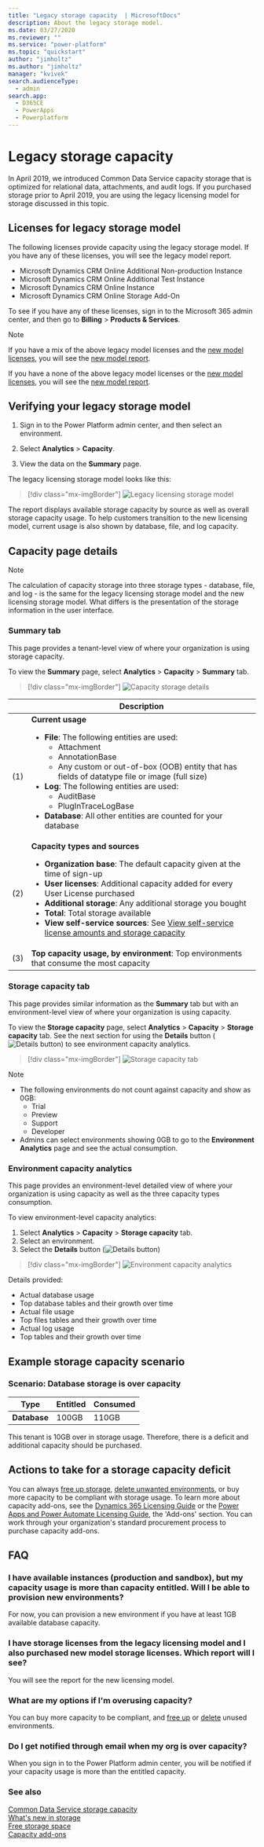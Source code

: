 ```yaml
---
title: "Legacy storage capacity  | MicrosoftDocs"
description: About the legacy storage model.
ms.date: 03/27/2020
ms.reviewer: ""
ms.service: "power-platform"
ms.topic: "quickstart"
author: "jimholtz"
ms.author: "jimholtz"
manager: "kvivek"
search.audienceType: 
  - admin
search.app: 
  - D365CE
  - PowerApps
  - Powerplatform
---
```

# Legacy storage capacity

In April 2019, we introduced Common Data Service capacity storage that is optimized for relational data, attachments, and audit logs. If you purchased storage prior to April 2019, you are using the legacy licensing model for storage discussed in this topic.

## Licenses for legacy storage model

The following licenses provide capacity using the legacy storage model. If you have any of these licenses, you will see the legacy model report. 

- Microsoft Dynamics CRM Online Additional Non-production Instance 
- Microsoft Dynamics CRM Online Additional Test Instance 
- Microsoft Dynamics CRM Online Instance 
- Microsoft Dynamics CRM Online Storage Add-On 

To see if you have any of these licenses, sign in to the Microsoft 365 admin center, and then go to **Billing** > **Products & Services**.

> [!NOTE]
> If you have a mix of the above legacy model licenses and the [new model licenses](capacity-storage.md#licenses-for-new-storage-model), you will see the [new model report](capacity-storage.md).
> 
> If you have a none of the above legacy model licenses or the [new model licenses](capacity-storage.md#licenses-for-new-storage-model), you will see the [new model report](capacity-storage.md).

## Verifying your legacy storage model

1. Sign in to the Power Platform admin center, and then select an environment. 

2. Select **Analytics** > **Capacity**.

3. View the data on the **Summary** page.

The legacy licensing storage model looks like this:

> [!div class="mx-imgBorder"] 
> ![](media/capacity-old-license-model.png "Legacy licensing storage model")

The report displays available storage capacity by source as well as overall storage capacity usage. To help customers transition to the new licensing model, current usage is also shown by database, file, and log capacity. 

## Capacity page details

> [!NOTE]
> The calculation of capacity storage into three storage types - database, file, and log - is the same for the legacy licensing storage model and the new licensing storage model. What differs is the presentation of the storage information in the user interface. 

### Summary tab

This page provides a tenant-level view of where your organization is using storage capacity.

To view the **Summary** page, select **Analytics** > **Capacity** > **Summary** tab.

> [!div class="mx-imgBorder"] 
> ![](media/capacity-old-license-model-explained.png "Capacity storage details")

|  |Description |
|---------|---------|
|(1)   |**Current usage**  <ul><li>**File**: The following entities are used: <ul><li>Attachment</li><li>AnnotationBase</li><li>Any custom or out-of-box (OOB) entity that has fields of datatype file or image (full size)</li></ul></li><li>**Log**: The following entities are used: <ul><li>AuditBase</li><li>PlugInTraceLogBase</li></ul><li>**Database**: All other entities are counted for your database</li></ul> |
|(2)    |**Capacity types and sources** <ul><li>**Organization base**: The default capacity given at the time of sign-up </li><li>**User licenses**: Additional capacity added for every User License purchased</li><li>**Additional storage**: Any additional storage you bought </li><li>**Total**: Total storage available </li><li>**View self-service sources**: See [View self-service license amounts and storage capacity](view-self-service-capacity.md)</li></ul>      |
|(3)     |**Top capacity usage, by environment**: Top environments that consume the most capacity        |

### Storage capacity tab

This page provides similar information as the **Summary** tab but with an environment-level view of where your organization is using capacity.

To view the **Storage capacity** page, select **Analytics** > **Capacity** > **Storage capacity** tab. See the next section for using the **Details** button (![Details button](media/storage-data-details-button.png "Details button")) to see environment capacity analytics.

> [!div class="mx-imgBorder"] 
> ![](media/capacity-old-license-model-storage-tab.png "Storage capacity tab")


> [!NOTE]
> - The following environments do not count against capacity and show as 0GB:
>   - Trial 
>   - Preview
>   - Support
>   - Developer
> - Admins can select environments showing 0GB to go to the **Environment Analytics** page and see the actual consumption.

### Environment capacity analytics

This page provides an environment-level detailed view of where your organization is using capacity as well as the three capacity types consumption. 

To view environment-level capacity analytics:

1. Select **Analytics** > **Capacity** > **Storage capacity** tab.
2. Select an environment.
3. Select the **Details** button (![Details button](media/storage-data-details-button.png "Details button"))

> [!div class="mx-imgBorder"] 
> ![](media/capacity-old-license-model-storage-details.png "Environment capacity analytics")

Details provided:

- Actual database usage
- Top database tables and their growth over time
- Actual file usage
- Top files tables and their growth over time
- Actual log usage
- Top tables and their growth over time

## Example storage capacity scenario

### Scenario: Database storage is over capacity

|Type  |Entitled  |Consumed  |
|---------|---------|---------|
|**Database**     | 100GB        | 110GB        |

This tenant is 10GB over in storage usage. Therefore, there is a deficit and additional capacity should be purchased.

## Actions to take for a storage capacity deficit

You can always [free up storage](free-storage-space.md), [delete unwanted environments](delete-environment.md), or buy more capacity to be compliant with storage usage. To learn more about capacity add-ons, see the [Dynamics 365 Licensing Guide](https://go.microsoft.com/fwlink/p/?LinkId=866544) or the [Power Apps and Power Automate Licensing Guide](https://go.microsoft.com/fwlink/?linkid=2085130), the 'Add-ons' section. You can work through your organization's standard procurement process to purchase capacity add-ons.

## FAQ

### I have available instances (production and sandbox), but my capacity usage is more than capacity entitled. Will I be able to provision new environments? 
For now, you can provision a new environment if you have at least 1GB available database capacity. 

### I have storage licenses from the legacy licensing model and I also purchased new model storage licenses. Which report will I see?  
You will see the report for the new licensing model. 

### What are my options if I'm overusing capacity?  
You can buy more capacity to be compliant, and [free up](free-storage-space.md) or [delete](delete-environment.md) unused environments. 

### Do I get notified through email when my org is over capacity?  
When you sign in to the Power Platform admin center, you will be notified if your capacity usage is more than the entitled capacity. 

### See also
[Common Data Service storage capacity](capacity-storage.md) <br />
[What's new in storage](whats-new-storage.md) <br />
[Free storage space](free-storage-space.md) <br />
[Capacity add-ons](capacity-add-on.md)

